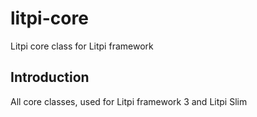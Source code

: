 # litpi-core #
Litpi core class for Litpi framework

## Introduction ##
All core classes, used for Litpi framework 3 and Litpi Slim
